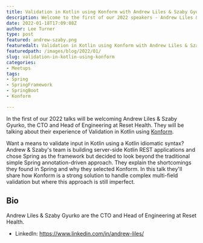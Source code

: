 ```yaml
---
title: Validation in Kotlin using Konform with Andrew Liles & Szaby Gyurko
description: Welcome to the first of our 2022 speakers - Andrew Liles & Szaby Gyurko
date: 2022-01-18T17:09:08Z
author: Lee Turner
type: post
featured: andrew-szaby.png
featuredalt: Validation in Kotlin using Konform with Andrew Liles & Szaby Gyurko
featuredpath: /images/blog/2022/01/
slug: validation-in-kotlin-using-konform
categories:
- Meetups
tags:
- Spring
- SpringFramework
- SpringBoot
- Konform

---
```


In the first of our 2022 talks will be welcoming Andrew Liles & Szaby Gyurko, the CTO and Head of Engineering at Reset Health. They will be talking about their experience of Validation in Kotlin using [Konform](https://github.com/konform-kt/konform).

Want a means to validate input in Kotlin using a Kotlin idiomatic syntax? Andrew & Szaby's team is building server-side Kotlin REST applications and chose Spring as the framework but decided to look beyond the traditional simple Spring annotation-driven approach. They explain the shortcomings they found in Spring and why they selected Konform. In this talk they'll share how Konform is a strong solution to handle complex multi-field validation but where this approach is still imperfect.

## Bio

Andrew Liles & Szaby Gyurko are the CTO and Head of Engineering at Reset Health.

* LinkedIn: https://www.linkedin.com/in/andrew-liles/

